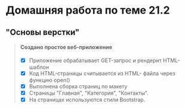 # Домашняя работа по теме 21.2 
## "Основы верстки"

> #### Создано простое веб-приложение
>  -[x] Приложение обрабатывает GET-запрос и рендерит HTML-шаблон
>  -[x] Код HTML-страницы считывается из HTML- файла через функцию 
open()
>  -[x] Выполнена сборка страниц по макету
>  -[x] Страницы "Главная", "Категория", "Контакты". 
>  -[x] На страницах используются стили Bootstrap.
